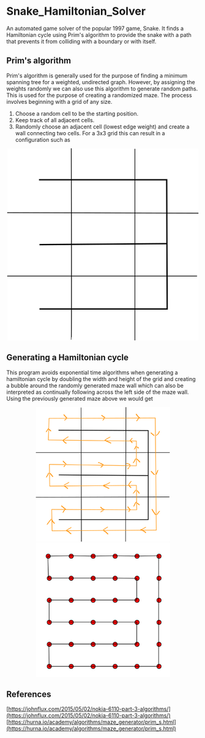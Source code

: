 # Snake_Hamiltonian_Solver
An automated game solver of the popular 1997 game, Snake. It finds a Hamiltonian cycle using Prim's algorithm to provide the snake with a path that prevents it from colliding with a boundary or with itself.

## Prim's algorithm
Prim's algorithm is generally used for the purpose of finding a minimum spanning tree for a weighted, undirected graph. However, by assigning the weights randomly we can also use this algorithm to generate random paths. This is used for the purpose of creating a randomized maze.
The process involves beginning with a grid of any size.
1. Choose a random cell to be the starting position.
2. Keep track of all adjacent cells.
3. Randomly choose an adjacent cell (lowest edge weight) and create a wall connecting two cells.
For a 3x3 grid this can result in a configuration such as

<p align="center">
  <img src="image/Prim's_Algorithm_Maze.png">
</p>

## Generating a Hamiltonian cycle
This program avoids exponential time algorithms when generating a hamiltonian cycle by doubling the width and height of the grid and creating a bubble around the randomly generated maze wall which can also be interpreted as continually following across the left side of the maze wall. Using the previously generated maze above we would get

<p align="center">
  <img src="image/Finding_Hamiltonian_Path.png" width=350 height=350>
  <img src="image/Hamiltonian_Cycle.png" width=350 height=350>
</p>

## References
[https://johnflux.com/2015/05/02/nokia-6110-part-3-algorithms/](https://johnflux.com/2015/05/02/nokia-6110-part-3-algorithms/)
[https://hurna.io/academy/algorithms/maze_generator/prim_s.html](https://hurna.io/academy/algorithms/maze_generator/prim_s.html)
